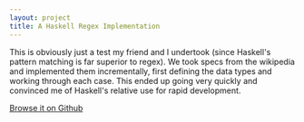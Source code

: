 ```yaml
---
layout: project
title: A Haskell Regex Implementation
---
```


This is obviously just a test my friend and I undertook (since Haskell's pattern matching is far superior to regex).
We took specs from the wikipedia and implemented them incrementally, first defining the data types and working through each case.
This ended up going very quickly and convinced me of Haskell's relative use for rapid development.

[Browse it on Github](http://www.github.com/tippenein/regex)


